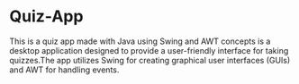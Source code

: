 # Quiz-App
This is a quiz app made with Java using Swing and AWT concepts is a desktop application designed to provide a user-friendly interface for taking quizzes.The app utilizes Swing for creating graphical user interfaces (GUIs) and AWT for handling events.
